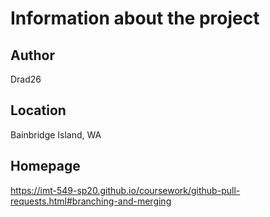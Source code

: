 # Information about the project

## Author

Drad26

## Location 

Bainbridge Island, WA

## Homepage

https://imt-549-sp20.github.io/coursework/github-pull-requests.html#branching-and-merging